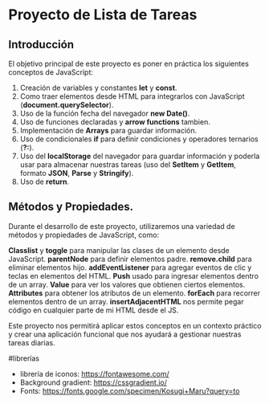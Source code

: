 # Proyecto de Lista de Tareas
## Introducción

El objetivo principal de este proyecto es poner en práctica los siguientes conceptos de JavaScript:

1. Creación de variables y constantes __let__ y __const__.
2. Como traer elementos desde HTML para integrarlos con JavaScript (__document.querySelector__).
3. Uso de la función fecha del navegador __new Date()__.
4. Uso de funciones declaradas y __arrow functions__ tambien.
5. Implementación de __Arrays__ para guardar información.
6. Uso de condicionales __if__ para definir condiciones y operadores ternarios (__?:__).
7. Uso del __localStorage__ del navegador para guardar información y poderla usar para almacenar nuestras tareas (uso del __SetItem__ y __GetItem__, formato __JSON__, __Parse__ y __Stringify__).
8. Uso de __return__.
   
## Métodos y Propiedades.

Durante el desarrollo de este proyecto, utilizaremos una variedad de métodos y propiedades de JavaScript, como:

__Classlist__ y __toggle__ para manipular las clases de un elemento desde JavaScript.
__parentNode__ para definir elementos padre.
__remove.child__ para eliminar elementos hijo.
__addEventListener__ para agregar eventos de clic y teclas en elementos del HTML.
__Push__ usado para ingresar elementos dentro de un array.
__Value__ para ver los valores que obtienen ciertos elementos.
__Attributes__ para obtener los atributos de un elemento.
__forEach__ para recorrer elementos dentro de un array.
__insertAdjacentHTML__ nos permite pegar código en cualquier parte de mi HTML desde el JS.

Este proyecto nos permitirá aplicar estos conceptos en un contexto práctico y crear una aplicación funcional que nos ayudará a gestionar nuestras tareas diarias.

#librerías

- librería de iconos: https://fontawesome.com/
- Background gradient: https://cssgradient.io/
- Fonts: https://fonts.google.com/specimen/Kosugi+Maru?query=to